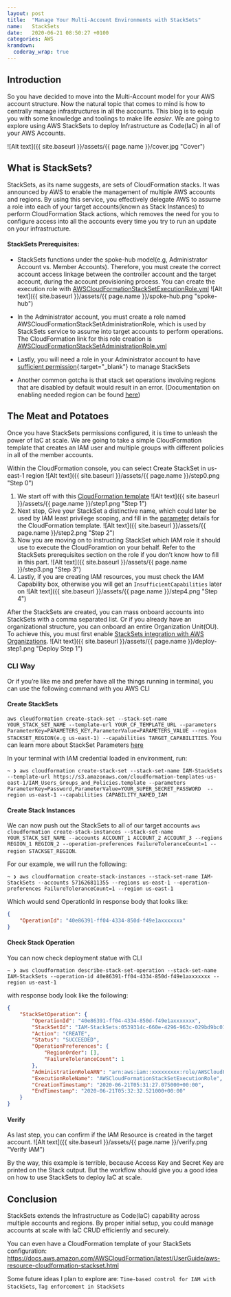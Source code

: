 ```yaml
---
layout: post
title:  "Manage Your Multi-Account Environments with StackSets"
name:   StackSets
date:   2020-06-21 08:50:27 +0100
categories: AWS
kramdown:
  coderay_wrap: true
---
```

## Introduction
So you have decided to move into the Multi-Account model for your AWS account structure. Now the natural topic that comes to mind is how to centrally manage infrastructures in all the accounts. This blog is to equip you with some knowledge and toolings to make life _easier_. We are going to explore using AWS StackSets to deploy Infrastructure as Code(IaC) in all of your AWS Accounts.

![Alt text]({{ site.baseurl }}/assets/{{ page.name }}/cover.jpg "Cover")

## What is StackSets?
StackSets, as its name suggests, are sets of CloudFormation stacks. It was announced by AWS to enable the management of multiple AWS accounts and regions. By using this service, you effectively delegate AWS to assume a role into each of your target accounts(known as Stack Instances) to perform CloudFormation Stack actions, which removes the need for you to configure access into all the accounts every time you try to run an update on your infrastructure. 


#### StackSets Prerequisites:
* StackSets functions under the spoke-hub model(e.g, Administrator Account vs. Member Accounts). Therefore, you must create the correct account access linkage between the controller account and the target account, during the account provisioning process. You can create the execution role with [AWSCloudFormationStackSetExecutionRole.yml](https://s3.amazonaws.com/cloudformation-stackset-sample-templates-us-east-1/AWSCloudFormationStackSetExecutionRole.yml)
![Alt text]({{ site.baseurl }}/assets/{{ page.name }}/spoke-hub.png "spoke-hub")

* In the Administrator account, you must create a role named AWSCloudFormationStackSetAdministrationRole, which is used by StackSets service to assume into target accounts to perform operations. The CloudFormation link for this role creation is [AWSCloudFormationStackSetAdministrationRole.yml](https://s3.amazonaws.com/cloudformation-stackset-sample-templates-us-east-1/AWSCloudFormationStackSetAdministrationRole.yml)


* Lastly, you will need a role in your Administrator account to have [sufficient permission](/thoughts/archive/CloudFormationIAM){:target="_blank"} to manage StackSets

* Another common gotcha is that stack set operations involving regions that are disabled by default would result in an error. (Documentation on enabling needed region can be found [here](https://docs.amazonaws.cn/general/latest/gr/rande-manage.html))

## The Meat and Potatoes
Once you have StackSets permissions configured, it is time to unleash the power of IaC at scale. We are going to take a simple CloudFormation template that creates an IAM user and multiple groups with different policies in all of the member accounts. 

Within the CloudFormation console, you can select Create StackSet in us-east-1 region
![Alt text]({{ site.baseurl }}/assets/{{ page.name }}/step0.png "Step 0")
1. We start off with this [CloudFormation template](
https://s3.amazonaws.com/cloudformation-templates-us-east-1/IAM_Users_Groups_and_Policies.template)
![Alt text]({{ site.baseurl }}/assets/{{ page.name }}/step1.png "Step 1")
2. Next step, Give your StackSet a distinctive name, which could later be used by IAM least privilege scoping, and fill in the [parameter](https://docs.aws.amazon.com/AWSCloudFormation/latest/UserGuide/parameters-section-structure.html) details for the CloudFormation template. 
![Alt text]({{ site.baseurl }}/assets/{{ page.name }}/step2.png "Step 2")
3. Now you are moving on to instructing StackSet which IAM role it should use to execute the CloudForamtion on your behalf. Refer to the StackSets prerequisites section on the role if you don’t know how to fill in this part.
![Alt text]({{ site.baseurl }}/assets/{{ page.name }}/step3.png "Step 3")
4. Lastly, if you are creating IAM resources, you must check the IAM Capability box, otherwise you will get an `InsufficientCapabilities` later on
![Alt text]({{ site.baseurl }}/assets/{{ page.name }}/step4.png "Step 4")

After the StackSets are created, you can mass onboard accounts into StackSets with a comma separated list. Or if you already have an organizational structure, you can onboard an entire Organization Unit(OU). To achieve this, you must first enable [StackSets integration with AWS Organizations](https://docs.aws.amazon.com/organizations/latest/userguide/services-that-can-integrate-cloudformation.html). 
![Alt text]({{ site.baseurl }}/assets/{{ page.name }}/deploy-step1.png "Deploy Step 1")

### CLI Way
Or if you’re like me and prefer have all the things running in terminal, you can use the following command with you AWS CLI

#### Create StackSets
`aws cloudformation create-stack-set --stack-set-name YOUR_STACK_SET_NAME --template-url YOUR_CF_TEMPLATE_URL --parameters ParameterKey=PARAMETERS_KEY,ParameterValue=PARAMETERS_VALUE --region STACKSET_REGION(e.g us-east-1) --capabilities TARGET_CAPABILITIES`. You can learn more about StackSet Parameters [here](https://docs.aws.amazon.com/AWSCloudFormation/latest/APIReference/API_CreateStack.html)


In your terminal with IAM credential loaded in environment, run: 
```shell
~ ❯ aws cloudformation create-stack-set --stack-set-name IAM-StackSets --template-url https://s3.amazonaws.com/cloudformation-templates-us-east-1/IAM_Users_Groups_and_Policies.template --parameters ParameterKey=Password,ParameterValue=YOUR_SUPER_SECRET_PASSWORD  --region us-east-1 --capabilities CAPABILITY_NAMED_IAM
```


#### Create Stack Instances
We can now push out the StackSets to all of our target accounts
`aws cloudformation create-stack-instances --stack-set-name YOUR_STACK_SET_NAME --accounts ACCOUNT_1 ACCOUNT_2 ACCOUNT_3 --regions REGION_1 REGION_2 --operation-preferences FailureToleranceCount=1 --region STACKSET_REGION`. 

For our example, we will run the following:
```
~ ❯ aws cloudformation create-stack-instances --stack-set-name IAM-StackSets --accounts 571626811355 --regions us-east-1 --operation-preferences FailureToleranceCount=1 --region us-east-1
```
Which would send OperationId in response body that looks like:
```json
{
    "OperationId": "40e86391-ff04-4334-850d-f49e1axxxxxxx"
}
```

#### Check Stack Operation
You can now check deployment statue with CLI 
```
~ ❯ aws cloudformation describe-stack-set-operation --stack-set-name IAM-StackSets --operation-id 40e86391-ff04-4334-850d-f49e1axxxxxxx --region us-east-1
```
with response body look like the following:
```json
{
    "StackSetOperation": {
        "OperationId": "40e86391-ff04-4334-850d-f49e1axxxxxxx",
        "StackSetId": "IAM-StackSets:0539314c-660e-4296-963c-029bd9bc0144",
        "Action": "CREATE",
        "Status": "SUCCEEDED",
        "OperationPreferences": {
            "RegionOrder": [],
            "FailureToleranceCount": 1
        },
        "AdministrationRoleARN": "arn:aws:iam::xxxxxxxxx:role/AWSCloudFormationStackSetAdministrationRole",
        "ExecutionRoleName": "AWSCloudFormationStackSetExecutionRole",
        "CreationTimestamp": "2020-06-21T05:31:27.075000+00:00",
        "EndTimestamp": "2020-06-21T05:32:32.521000+00:00"
    }
}
```

#### Verify 
As last step, you can confirm if the IAM Resource is created in the target account.
![Alt text]({{ site.baseurl }}/assets/{{ page.name }}/verify.png "Verify IAM")

By the way, this example is terrible, because Access Key and Secret Key are printed on the Stack output. But the workflow should give you a good idea on how to use StackSets to deploy IaC at scale.

## Conclusion
StackSets extends the Infrastructure as Code(IaC) capability across multiple accounts and regions. By proper initial setup, you could manage accounts at scale with IaC CRUD efficiently and securely. 

You can even have a CloudFormation template of your StackSets configuration: <https://docs.aws.amazon.com/AWSCloudFormation/latest/UserGuide/aws-resource-cloudformation-stackset.html>

Some future ideas I plan to explore are: `Time-based control for IAM with StackSets`, `Tag enforcement in StackSets`

